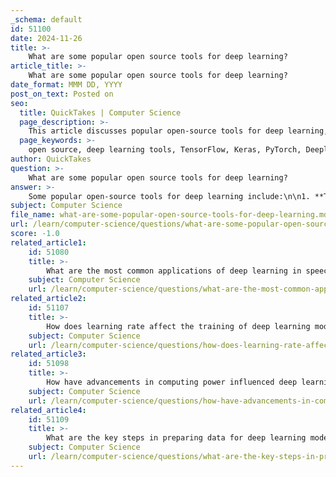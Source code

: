```yaml
---
_schema: default
id: 51100
date: 2024-11-26
title: >-
    What are some popular open source tools for deep learning?
article_title: >-
    What are some popular open source tools for deep learning?
date_format: MMM DD, YYYY
post_on_text: Posted on
seo:
  title: QuickTakes | Computer Science
  page_description: >-
    This article discusses popular open-source tools for deep learning, including TensorFlow, Keras, PyTorch, and others, highlighting their features and suitability for various applications.
  page_keywords: >-
    open source, deep learning tools, TensorFlow, Keras, PyTorch, Deeplearning4j, MXNet, Caffe, Theano, Chainer
author: QuickTakes
question: >-
    What are some popular open source tools for deep learning?
answer: >-
    Some popular open-source tools for deep learning include:\n\n1. **TensorFlow**: Developed by Google, TensorFlow is one of the most widely adopted open-source deep learning frameworks. It provides a comprehensive ecosystem for building and deploying machine learning models, particularly in areas such as computer vision and natural language processing. TensorFlow supports both symbolic and imperative programming and offers features like automatic differentiation and gradient optimization.\n\n2. **Keras**: Keras is an open-source neural network library that acts as an interface for TensorFlow. It is user-friendly and modular, making it a popular choice for beginners and experienced developers alike. Keras is actively used by major tech companies to enhance scalability in their machine learning applications.\n\n3. **PyTorch**: Developed by Facebook, PyTorch is another leading open-source deep learning framework. It is known for its dynamic computation graph, which allows for more flexibility in model building and debugging. PyTorch is widely used in academia and industry for research and production purposes.\n\n4. **Deeplearning4j (DL4J)**: This is a deep learning framework specifically designed for Java and Scala applications. It is developed by Skymind and is popular for its compatibility with existing Java-based systems, making it suitable for enterprise-level applications.\n\n5. **MXNet**: An open-source deep learning framework that is scalable and efficient, MXNet supports a variety of programming languages and is known for its performance in training deep learning models.\n\n6. **Caffe**: Developed by the Berkeley Vision and Learning Center, Caffe is a deep learning framework that is particularly well-suited for image processing tasks. It is known for its speed and modularity.\n\n7. **Theano**: Although no longer actively developed, Theano was one of the first deep learning libraries and laid the groundwork for many modern frameworks. It is still used in some legacy systems.\n\n8. **Chainer**: This framework is known for its flexibility and intuitive design, allowing users to define complex neural networks in a straightforward manner.\n\nThese tools provide a range of functionalities and are widely used in both research and industry to develop deep learning applications. Each has its strengths and is suited for different types of projects, depending on the specific requirements and programming languages involved.
subject: Computer Science
file_name: what-are-some-popular-open-source-tools-for-deep-learning.md
url: /learn/computer-science/questions/what-are-some-popular-open-source-tools-for-deep-learning
score: -1.0
related_article1:
    id: 51080
    title: >-
        What are the most common applications of deep learning in speech-to-text technology?
    subject: Computer Science
    url: /learn/computer-science/questions/what-are-the-most-common-applications-of-deep-learning-in-speechtotext-technology
related_article2:
    id: 51107
    title: >-
        How does learning rate affect the training of deep learning models?
    subject: Computer Science
    url: /learn/computer-science/questions/how-does-learning-rate-affect-the-training-of-deep-learning-models
related_article3:
    id: 51098
    title: >-
        How have advancements in computing power influenced deep learning?
    subject: Computer Science
    url: /learn/computer-science/questions/how-have-advancements-in-computing-power-influenced-deep-learning
related_article4:
    id: 51109
    title: >-
        What are the key steps in preparing data for deep learning models?
    subject: Computer Science
    url: /learn/computer-science/questions/what-are-the-key-steps-in-preparing-data-for-deep-learning-models
---
```


&nbsp;